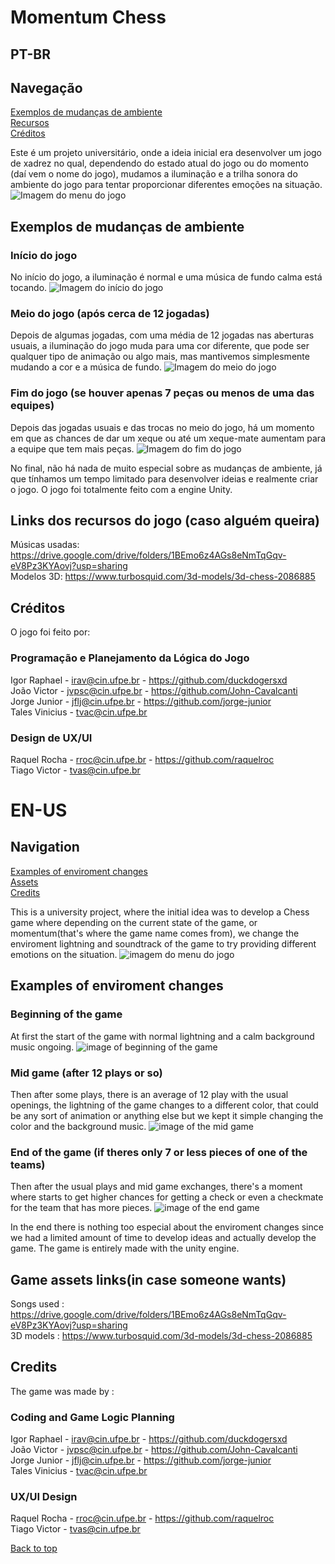 # Momentum Chess

## PT-BR

## Navegação

[Exemplos de mudanças de ambiente](#exemplos-de-mudancas-de-ambiente-) <br>
[Recursos](#links-de-recursos-do-jogo-caso-alguem-queira) <br>
[Créditos](#creditos)

Este é um projeto universitário, onde a ideia inicial era desenvolver um jogo de xadrez no qual, dependendo do estado atual do jogo ou do momento (daí vem o nome do jogo), mudamos a iluminação e a trilha sonora do ambiente do jogo para tentar proporcionar diferentes emoções na situação.
![Imagem do menu do jogo](imgsRdm/MenuJogo.png)

## Exemplos de mudanças de ambiente

### Início do jogo

No início do jogo, a iluminação é normal e uma música de fundo calma está tocando.
![Imagem do início do jogo](imgsRdm/inicioJogordm.png)

### Meio do jogo (após cerca de 12 jogadas)
Depois de algumas jogadas, com uma média de 12 jogadas nas aberturas usuais, a iluminação do jogo muda para uma cor diferente, que pode ser qualquer tipo de animação ou algo mais, mas mantivemos simplesmente mudando a cor e a música de fundo.
![Imagem do meio do jogo](imgsRdm/MeioDojogordm.png)

### Fim do jogo (se houver apenas 7 peças ou menos de uma das equipes)

Depois das jogadas usuais e das trocas no meio do jogo, há um momento em que as chances de dar um xeque ou até um xeque-mate aumentam para a equipe que tem mais peças.
![Imagem do fim do jogo](imgsRdm/fimdejogordm.png)

No final, não há nada de muito especial sobre as mudanças de ambiente, já que tínhamos um tempo limitado para desenvolver ideias e realmente criar o jogo.
O jogo foi totalmente feito com a engine Unity.

## Links dos recursos do jogo (caso alguém queira)

Músicas usadas: <https://drive.google.com/drive/folders/1BEmo6z4AGs8eNmTqGqv-eV8Pz3KYAovj?usp=sharing> <br>
Modelos 3D: <https://www.turbosquid.com/3d-models/3d-chess-2086885> <br>

## Créditos

O jogo foi feito por:

### Programação e Planejamento da Lógica do Jogo

Igor Raphael - <irav@cin.ufpe.br> - <https://github.com/duckdogersxd> <br>
João Victor - <jvpsc@cin.ufpe.br> - <https://github.com/John-Cavalcanti><br>
Jorge Junior -  <jflj@cin.ufpe.br> - <https://github.com/jorge-junior><br>
Tales Vinicius - <tvac@cin.ufpe.br> <br>

### Design de UX/UI

Raquel Rocha - <rroc@cin.ufpe.br> - <https://github.com/raquelroc> <br>
Tiago Victor - <tvas@cin.ufpe.br> <br>

# EN-US

## Navigation

[Examples of enviroment changes](#examples-of-enviroment-changes-) <br>
[Assets](#game-assets-linksin-case-someone-wants) <br>
[Credits](#credits)

This is a university project, where the initial idea was to develop a Chess game where depending on the current state of the game, or momentum(that's where the game name comes from), we change the enviroment lightning and soundtrack of the game to try providing different emotions on the situation.
![imagem do menu do jogo](imgsRdm/MenuJogo.png)

## Examples of enviroment changes

### Beginning of the game

At first the start of the game with normal lightning and a calm background music ongoing.
![image of beginning of the game](imgsRdm/inicioJogordm.png)

### Mid game (after 12 plays or so)
Then after some plays, there is an average of 12 play with the usual openings, the lightning of the game changes to a different color, that could be any sort of animation or anything else but we kept it simple changing the color and the background music.
![image of the mid game](imgsRdm/MeioDojogordm.png)

### End of the game (if theres only 7 or less pieces of one of the teams)

Then after the usual plays and mid game exchanges, there's a moment where starts to get higher chances for getting a check or even a checkmate for the team that has more pieces.
![image of the end game](imgsRdm/fimdejogordm.png)

In the end there is nothing too especial about the enviroment changes since we had a limited amount of time to develop ideas and actually develop the game.
The game is entirely made with the unity engine.

## Game assets links(in case someone wants)

Songs used : <https://drive.google.com/drive/folders/1BEmo6z4AGs8eNmTqGqv-eV8Pz3KYAovj?usp=sharing> <br>
3D models : <https://www.turbosquid.com/3d-models/3d-chess-2086885> <br>

## Credits

The game was made by :

### Coding and Game Logic Planning

Igor Raphael - <irav@cin.ufpe.br> - <https://github.com/duckdogersxd> <br>
João Victor - <jvpsc@cin.ufpe.br> - <https://github.com/John-Cavalcanti><br>
Jorge Junior -  <jflj@cin.ufpe.br> - <https://github.com/jorge-junior><br>
Tales Vinicius - <tvac@cin.ufpe.br> <br>

### UX/UI Design

Raquel Rocha - <rroc@cin.ufpe.br> - <https://github.com/raquelroc> <br>
Tiago Victor - <tvas@cin.ufpe.br> <br>

[Back to top](#momentum-chess)
